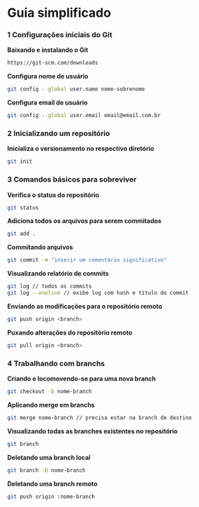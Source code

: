 # Guia simplificado

### 1 Configurações iniciais do Git

**Baixando e instalando o Git**
```bash
https://git-scm.com/downloads
```

**Configura nome de usuário**
```bash
git config --global user.name nome-sobrenome
```

**Configura email de usuário**
```bash
git config --global user.email email@email.com.br
```

### 2 Inicializando um repositório

**Inicializa o versionamento no respectivo diretório**
```bash
git init
```

### 3 Comandos básicos para sobreviver

**Verifica o status do repositório**
```bash
git status
```

**Adiciona todos os arquivos para serem commitados**
```bash
git add .
```

**Commitando arquivos**
```bash
git commit -m "inserir um comentário significativo"
```

**Visualizando relatório de commits**
```bash
git log // todos os commits
git log --oneline // exibe log com hash e título do commit
```

**Enviando as modificações para o repositório remoto**
```bash
git push origin <branch>
```

**Puxando alterações do repositório remoto**
```bash
git pull origin <branch>
```

### 4 Trabalhando com branchs

**Criando e locomovendo-se para uma nova branch**
```bash
git checkout -b nome-branch 
```

**Aplicando merge em branchs**
```bash
git merge nome-branch // precisa estar na branch de destino
```

**Visualizando todas as branches existentes no repositório**
```bash
git branch
```

**Deletando uma branch local**
```bash
git branch -D nome-branch
```

**Deletando uma branch remoto**
```bash
git push origin :nome-branch
```


